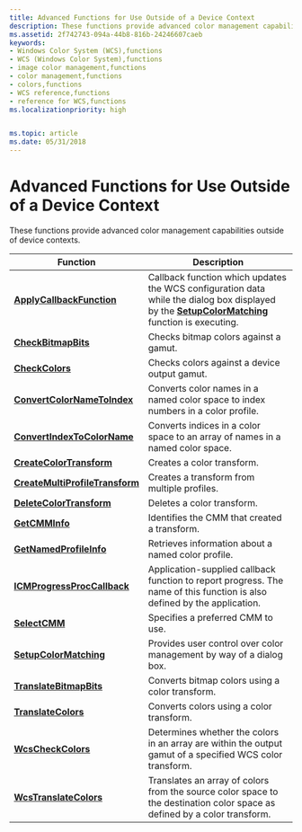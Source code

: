 ```yaml
---
title: Advanced Functions for Use Outside of a Device Context
description: These functions provide advanced color management capabilities outside of device contexts.
ms.assetid: 2f742743-094a-44b8-816b-24246607caeb
keywords:
- Windows Color System (WCS),functions
- WCS (Windows Color System),functions
- image color management,functions
- color management,functions
- colors,functions
- WCS reference,functions
- reference for WCS,functions
ms.localizationpriority: high


ms.topic: article
ms.date: 05/31/2018
---
```


# Advanced Functions for Use Outside of a Device Context

These functions provide advanced color management capabilities outside of device contexts.



| Function                                                           | Description                                                                                                                                                              |
|--------------------------------------------------------------------|--------------------------------------------------------------------------------------------------------------------------------------------------------------------------|
| [**ApplyCallbackFunction**](apply.md)                             | Callback function which updates the WCS configuration data while the dialog box displayed by the [**SetupColorMatching**](setupcolormatching.md) function is executing. |
| [**CheckBitmapBits**](checkbitmapbits.md)                         | Checks bitmap colors against a gamut.                                                                                                                                    |
| [**CheckColors**](checkcolors.md)                                 | Checks colors against a device output gamut.                                                                                                                             |
| [**ConvertColorNameToIndex**](convertcolornametoindex.md)         | Converts color names in a named color space to index numbers in a color profile.                                                                                         |
| [**ConvertIndexToColorName**](convertindextocolorname.md)         | Converts indices in a color space to an array of names in a named color space.                                                                                           |
| [**CreateColorTransform**](createcolortransform.md)               | Creates a color transform.                                                                                                                                               |
| [**CreateMultiProfileTransform**](createmultiprofiletransform.md) | Creates a transform from multiple profiles.                                                                                                                              |
| [**DeleteColorTransform**](deletecolortransform.md)               | Deletes a color transform.                                                                                                                                               |
| [**GetCMMInfo**](getcmminfo.md)                                   | Identifies the CMM that created a transform.                                                                                                                             |
| [**GetNamedProfileInfo**](getnamedprofileinfo.md)                 | Retrieves information about a named color profile.                                                                                                                       |
| [**ICMProgressProcCallback**](icmprogressproccallback.md)         | Application-supplied callback function to report progress. The name of this function is also defined by the application.                                                 |
| [**SelectCMM**](selectcmm.md)                                     | Specifies a preferred CMM to use.                                                                                                                                        |
| [**SetupColorMatching**](setupcolormatching.md)                   | Provides user control over color management by way of a dialog box.                                                                                                      |
| [**TranslateBitmapBits**](translatebitmapbits.md)                 | Converts bitmap colors using a color transform.                                                                                                                          |
| [**TranslateColors**](translatecolors.md)                         | Converts colors using a color transform.                                                                                                                                 |
| [**WcsCheckColors**](wcscheckcolors.md)                           | Determines whether the colors in an array are within the output gamut of a specified WCS color transform.                                                                |
| [**WcsTranslateColors**](wcstranslatecolors.md)                   | Translates an array of colors from the source color space to the destination color space as defined by a color transform.                                                |



 

 

 




